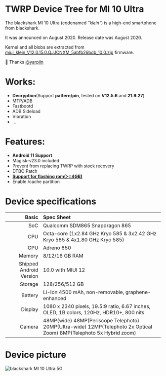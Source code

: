 TWRP Device Tree for MI 10 Ultra
=========================================

The blackshark MI 10 Ultra (codenamed _"klein"_) is a high-end smartphone from blackshark.

It was announced on August 2020. Release date was August 2020.

Kernel and all blobs are extracted from [miui_klein_V12.0.15.0.QJJCNXM_5abfb26bdb_10.0.zip](https://bigota.d.miui.com/V12.0.15.0.QJJCNXM/miui_klein_V12.0.15.0.QJJCNXM_5abfb26bdb_10.0.zip) firmware.

:sparkling_heart: Thanks [@yarpiin](https://github.com/yarpiin)

# Works:
- **Decryption**(Support **pattern/pin**, tested on **V12.5.6** and **21.9.27**)
- MTP/ADB
- Fastbootd
- ADB Sideload
- Vibration
- ...

# Features:
- **Android 11 Support**
- Magisk-v23.0 included
- Prevent from replacing TWRP with stock recovery
- DTBO Patch
- **[Support for flashing rom(>=4GB)](https://github.com/xiangfeidexiaohuo/rec4Gota)**
- Enable /cache partition

# Device specifications

Basic   | Spec Sheet
-------:|:-------------------------
SoC     | Qualcomm SDM865 Snapdragon 865
CPU     | Octa-core (1x2.84 GHz Kryo 585 & 3x2.42 GHz Kryo 585 & 4x1.80 GHz Kryo 585)
GPU     | Adreno 650
Memory  | 8/12/16 GB RAM
Shipped Android Version | 10.0 with MIUI 12
Storage | 128/256/512 GB
Battery | Li-Ion 4500 mAh, non-removable, graphene-enhanced
Display | 1080 x 2340 pixels, 19.5:9 ratio, 6.67 inches, OLED, 1B colors, 120Hz, HDR10+, 800 nits
Camera  | 48MP(wide) 48MP(Periscope Telephoto) 20MP(Ultra-wide) 12MP(Telephoto 2x Optical Zoom) 8MP(Telephoto 5x Hybrid zoom)

# Device picture

![blackshark MI 10 Ultra 5G ](https://fdn2.gsmarena.com/vv/pics/blackshark/blackshark-mi10-ultra-11.jpg "blackshark MI 10 Ultra 5G")